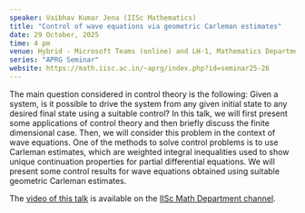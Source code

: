 ```yaml
---
speaker: Vaibhav Kumar Jena (IISc Mathematics)
title: "Control of wave equations via geometric Carleman estimates"
date: 29 October, 2025
time: 4 pm
venue: Hybrid - Microsoft Teams (online) and LH-1, Mathematics Department
series: "APRG Seminar"
website: https://math.iisc.ac.in/~aprg/index.php?id=seminar25-26
---
```


The main question considered in control theory is the following: Given a system, is it possible to drive the system from any given initial state to any desired final state
using a suitable control? In this talk, we will first present some applications of control theory and then briefly discuss the finite dimensional case. Then, we will
consider this problem in the context of wave equations. One of the methods to solve control problems is to use Carleman estimates, which are weighted integral inequalities
used to show unique continuation properties for partial differential equations. We will present some control results for wave equations obtained using suitable geometric
Carleman estimates.

The [video of this talk](https://www.youtube.com/watch?v=sNhJWIcu0b8&list=PLQXtaLhI1-1qxOEykh-1WOFkYuIzEE-ev) is available
on the [IISc Math Department channel](https://www.youtube.com/channel/UCR5Igvq9HScQKlPr-0coSIg/playlists).
